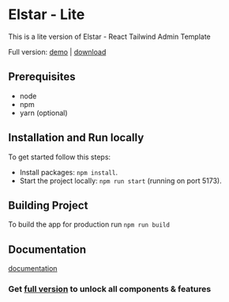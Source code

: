 # Elstar - Lite

This is a lite version of Elstar - React Tailwind Admin Template

Full version: [demo](https://elstar.themenate.net/) | [download](https://themeforest.net/item/elstar-react-tailwind-admin-template/39768117)


## Prerequisites

- node
- npm
- yarn (optional)


## Installation and Run locally

To get started follow this steps:

- Install packages: `npm install`.
- Start the project locally: `npm run start` (running on port 5173).

## Building Project

To build the app for production run `npm run build`

## Documentation
[documentation](https://elstar.themenate.net/docs/documentation/introduction)

### Get [full version](https://themeforest.net/item/elstar-react-tailwind-admin-template/39768117) to unlock all components & features
